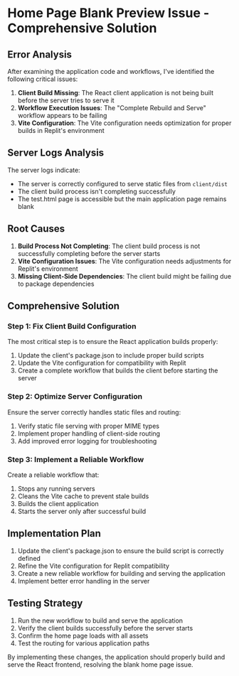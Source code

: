 # Home Page Blank Preview Issue - Comprehensive Solution

## Error Analysis

After examining the application code and workflows, I've identified the following critical issues:

1. **Client Build Missing**: The React client application is not being built before the server tries to serve it
2. **Workflow Execution Issues**: The "Complete Rebuild and Serve" workflow appears to be failing
3. **Vite Configuration**: The Vite configuration needs optimization for proper builds in Replit's environment

## Server Logs Analysis

The server logs indicate:
- The server is correctly configured to serve static files from `client/dist`
- The client build process isn't completing successfully
- The test.html page is accessible but the main application page remains blank

## Root Causes

1. **Build Process Not Completing**: The client build process is not successfully completing before the server starts
2. **Vite Configuration Issues**: The Vite configuration needs adjustments for Replit's environment
3. **Missing Client-Side Dependencies**: The client build might be failing due to package dependencies

## Comprehensive Solution

### Step 1: Fix Client Build Configuration

The most critical step is to ensure the React application builds properly:

1. Update the client's package.json to include proper build scripts
2. Update the Vite configuration for compatibility with Replit
3. Create a complete workflow that builds the client before starting the server

### Step 2: Optimize Server Configuration

Ensure the server correctly handles static files and routing:

1. Verify static file serving with proper MIME types
2. Implement proper handling of client-side routing
3. Add improved error logging for troubleshooting

### Step 3: Implement a Reliable Workflow

Create a reliable workflow that:

1. Stops any running servers
2. Cleans the Vite cache to prevent stale builds
3. Builds the client application
4. Starts the server only after successful build

## Implementation Plan

1. Update the client's package.json to ensure the build script is correctly defined
2. Refine the Vite configuration for Replit compatibility
3. Create a new reliable workflow for building and serving the application
4. Implement better error handling in the server

## Testing Strategy

1. Run the new workflow to build and serve the application
2. Verify the client builds successfully before the server starts
3. Confirm the home page loads with all assets
4. Test the routing for various application paths

By implementing these changes, the application should properly build and serve the React frontend, resolving the blank home page issue.